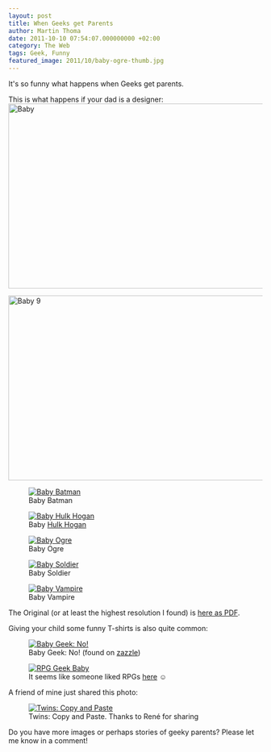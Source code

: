 ```yaml
---
layout: post
title: When Geeks get Parents
author: Martin Thoma
date: 2011-10-10 07:54:07.000000000 +02:00
category: The Web
tags: Geek, Funny
featured_image: 2011/10/baby-ogre-thumb.jpg
---
```

It's so funny what happens when Geeks get parents. 

This is what happens if your dad is a designer:
<a href="../images/2011/10/baby-8.jpg"><img src="../images/2011/10/baby-8.jpg" alt="Baby" title="Baby" width="519" height="367" class="aligncenter size-full wp-image-5151" /></a>

<a href="../images/2011/10/baby-9.jpg"><img src="../images/2011/10/baby-9.jpg" alt="Baby 9" title="Baby 9" width="520" height="367" class="aligncenter size-full wp-image-5161" /></a>

<figure class="aligncenter">
            <a href="../images/2011/10/baby-batman.jpg"><img src="../images/2011/10/baby-batman.jpg" alt="Baby Batman" style="max-width:520px;max-height:369px" class="size-full wp-image-5171"/></a>
            <figcaption class="text-center">Baby Batman</figcaption>
        </figure>

<figure class="aligncenter">
            <a href="../images/2011/10/baby-hogan.jpg"><img src="../images/2011/10/baby-hogan.jpg" alt="Baby Hulk Hogan" style="max-width:519px;max-height:368px" class="size-full wp-image-5181"/></a>
            <figcaption class="text-center">Baby <a href='http://en.wikipedia.org/wiki/Terry_Gene_Bollea'>Hulk Hogan</a></figcaption>
        </figure>

<figure class="aligncenter">
            <a href="../images/2011/10/baby-ogre.jpg"><img src="../images/2011/10/baby-ogre.jpg" alt="Baby Ogre" style="max-width:521px;max-height:368px" class="size-full wp-image-5191"/></a>
            <figcaption class="text-center">Baby Ogre</figcaption>
        </figure>

<figure class="aligncenter">
            <a href="../images/2011/10/baby-soldier.jpg"><img src="../images/2011/10/baby-soldier.jpg" alt="Baby Soldier" style="max-width:521px;max-height:368px" class="size-full wp-image-5201"/></a>
            <figcaption class="text-center">Baby Soldier</figcaption>
        </figure>

<figure class="aligncenter">
            <a href="../images/2011/10/baby-vampire.jpg"><img src="../images/2011/10/baby-vampire.jpg" alt="Baby Vampire" style="max-width:520px;max-height:369px" class="size-full wp-image-5211"/></a>
            <figcaption class="text-center">Baby Vampire</figcaption>
        </figure>

The Original (or at least the highest resolution I found) is <a href="http://sneezl.com/wp-content/uploads/2008/04/graphic-designer-baby.pdf">here as PDF</a>.

Giving your child some funny T-shirts is also quite common:
<figure class="aligncenter">
            <a href="../images/2011/10/geek-baby-no.jpg"><img src="../images/2011/10/geek-baby-no.jpg" alt="Baby Geek: No!" style="max-width:400px;max-height:400px" class="size-full wp-image-5251"/></a>
            <figcaption class="text-center">Baby Geek: No! (found on <a href='http://www.zazzle.de/lieblingswort_ist_no_chemie_aussenseiter_baby_ones_tshirt-235215790093704490'>zazzle</a>)</figcaption>
        </figure>

<figure class="aligncenter">
            <a href="../images/2011/10/geek-baby-rpg.jpg"><img src="../images/2011/10/geek-baby-rpg.jpg" alt="RPG Geek Baby" style="max-width:325px;max-height:433px" class="size-full"/></a>
            <figcaption class="text-center">It seems like someone liked RPGs <a href='http://postmortemstudios.wordpress.com/2011/09/12/sowygo1-a-geek-is-born/'>here</a> ☺</figcaption>
        </figure>

A friend of mine just shared this photo:
<figure class="aligncenter">
            <a href="../images/2011/10/geek-twins.jpg"><img src="../images/2011/10/geek-twins.jpg" alt="Twins: Copy and Paste" style="max-width:320px;max-height:238px" class="size-full"/></a>
            <figcaption class="text-center">Twins: Copy and Paste. Thanks to Ren&eacute; for sharing</figcaption>
        </figure>



Do you have more images or perhaps stories of geeky parents? Please let me know in a comment!
